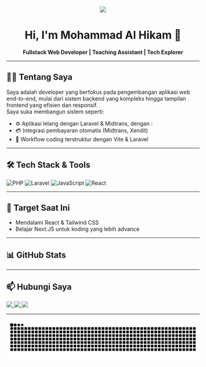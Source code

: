 <div align="center">
  <img height="150" src="https://avatars.githubusercontent.com/u/141762236?v=4" />
  <h1>Hi, I'm Mohammad Al Hikam 👋</h1>
  <p><strong>Fullstack Web Developer | Teaching Assistant | Tech Explorer</strong></p>
</div>

---

## 👨‍💻 Tentang Saya

Saya adalah developer yang berfokus pada pengembangan aplikasi web end-to-end, mulai dari sistem backend yang kompleks hingga tampilan frontend yang efisien dan responsif.  
Saya suka membangun sistem seperti:

- ⚙️ Aplikasi lelang dengan Laravel & Midtrans, dengan :
- 💳 Integrasi pembayaran otomatis (Midtrans, Xendit)
- 🧠 Workflow coding terstruktur dengan Vite & Laravel 

---

## 🛠️ Tech Stack & Tools

<div align="left">
  <img src="https://cdn.jsdelivr.net/gh/devicons/devicon/icons/php/php-original.svg" height="40" alt="PHP" />
  <img src="https://cdn.jsdelivr.net/gh/devicons/devicon/icons/laravel/laravel-plain-wordmark.svg" height="40" alt="Laravel" />
  <img src="https://cdn.jsdelivr.net/gh/devicons/devicon/icons/javascript/javascript-original.svg" height="40" alt="JavaScript" />
  <img src="https://cdn.jsdelivr.net/gh/devicons/devicon/icons/react/react-original.svg" height="40" alt="React" />
</div>

---

## 🎯 Target Saat Ini

- Mendalami React & Tailwind CSS
- Belajar Next.JS untuk koding yang lebih advance  

---

## 📊 GitHub Stats

<!--START_SECTION:github-stats-->
<!-- Stats will be inserted here automatically by GitHub Action -->
<!--END_SECTION:github-stats-->

---

## 📫 Hubungi Saya

<p align="left">
  <a href="mailto:hikam074@gmail.com" target="_blank">
    <img src="https://img.shields.io/badge/Email-D14836?style=for-the-badge&logo=gmail&logoColor=white" />
  </a>
  <a href="https://www.linkedin.com/in/mohammad-al-hikam" target="_blank">
    <img src="https://img.shields.io/badge/LinkedIn-0077B5?style=for-the-badge&logo=linkedin&logoColor=white" />
  </a>
  <a href="https://github.com/hikam074" target="_blank">
    <img src="https://img.shields.io/badge/GitHub-000000?style=for-the-badge&logo=github&logoColor=white" />
  </a>
</p>

---

<p align="center">
  <img src="https://raw.githubusercontent.com/hikam074/hikam074/output/snake.svg" alt="Snake animation" />
</p>
